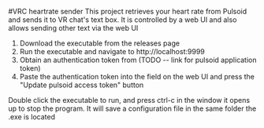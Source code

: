 #VRC heartrate sender
This project retrieves your heart rate from Pulsoid and sends it to VR chat's text box. It is controlled by a web UI and also allows sending other text via the web UI

1. Download the executable from the releases page
2. Run the executable and navigate to http://localhost:9999
3. Obtain an authentication token from (TODO -- link for pulsoid application token)
4. Paste the authentication token into the field on the web UI and press the "Update pulsoid access token" button

Double click the executable to run, and press ctrl-c in the window it opens up to stop the program. It will save a configuration file in the same folder the .exe is located

